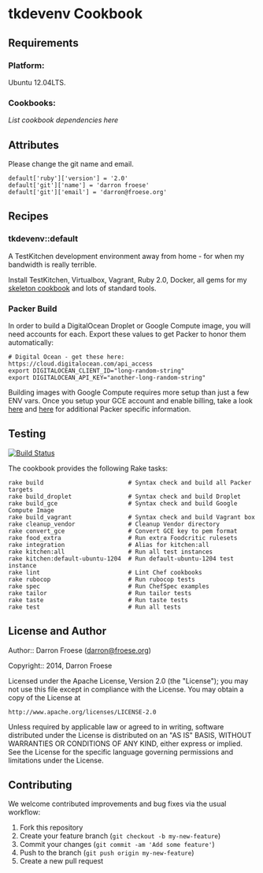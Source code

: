 tkdevenv Cookbook
=================

Requirements
------------

### Platform:

Ubuntu 12.04LTS.

### Cookbooks:

*List cookbook dependencies here*

Attributes
----------

Please change the git name and email.

```
default['ruby']['version'] = '2.0'
default['git']['name'] = 'darron froese'
default['git']['email'] = 'darron@froese.org'
```

Recipes
-------

### tkdevenv::default

A TestKitchen development environment away from home - for when my bandwidth is really terrible.

Install TestKitchen, Virtualbox, Vagrant, Ruby 2.0, Docker, all gems for my [skeleton cookbook](https://github.com/darron/skeleton-cookbook) and lots of standard tools.

### Packer Build

In order to build a DigitalOcean Droplet or Google Compute image, you will need accounts for each. Export these values to get Packer to honor them automatically:

    # Digital Ocean - get these here: https://cloud.digitalocean.com/api_access
    export DIGITALOCEAN_CLIENT_ID="long-random-string"
    export DIGITALOCEAN_API_KEY="another-long-random-string"

Building images with Google Compute requires more setup than just a few ENV vars. Once you setup your GCE account and enable billing, take a look [here](http://www.packer.io/docs/builders/googlecompute.html) and [here](https://github.com/mitchellh/packer/issues/809) for additional Packer specific information.

Testing
-------

[![Build Status](https://travis-ci.org/darron/tkdevenv-cookbook.png?branch=master)](https://travis-ci.org/darron/tkdevenv-cookbook)

The cookbook provides the following Rake tasks:

    rake build                        # Syntax check and build all Packer targets
    rake build_droplet                # Syntax check and build Droplet
    rake build_gce                    # Syntax check and build Google Compute Image
    rake build_vagrant                # Syntax check and build Vagrant box
    rake cleanup_vendor               # Cleanup Vendor directory
    rake convert_gce                  # Convert GCE key to pem format
    rake food_extra                   # Run extra Foodcritic rulesets
    rake integration                  # Alias for kitchen:all
    rake kitchen:all                  # Run all test instances
    rake kitchen:default-ubuntu-1204  # Run default-ubuntu-1204 test instance
    rake lint                         # Lint Chef cookbooks
    rake rubocop                      # Run rubocop tests
    rake spec                         # Run ChefSpec examples
    rake tailor                       # Run tailor tests
    rake taste                        # Run taste tests
    rake test                         # Run all tests

License and Author
------------------

Author:: Darron Froese (darron@froese.org)

Copyright:: 2014, Darron Froese

Licensed under the Apache License, Version 2.0 (the "License");
you may not use this file except in compliance with the License.
You may obtain a copy of the License at

    http://www.apache.org/licenses/LICENSE-2.0

Unless required by applicable law or agreed to in writing, software
distributed under the License is distributed on an "AS IS" BASIS,
WITHOUT WARRANTIES OR CONDITIONS OF ANY KIND, either express or implied.
See the License for the specific language governing permissions and
limitations under the License.

Contributing
------------

We welcome contributed improvements and bug fixes via the usual workflow:

1. Fork this repository
2. Create your feature branch (`git checkout -b my-new-feature`)
3. Commit your changes (`git commit -am 'Add some feature'`)
4. Push to the branch (`git push origin my-new-feature`)
5. Create a new pull request
